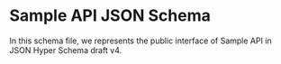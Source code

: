 # Sample API JSON Schema

In this schema file, we represents the public interface of Sample API in JSON Hyper Schema draft v4.
